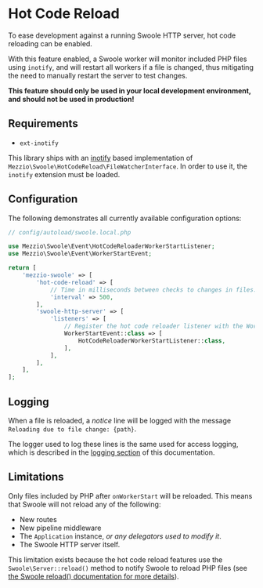 # Hot Code Reload

To ease development against a running Swoole HTTP server, hot code reloading can
be enabled.

With this feature enabled, a Swoole worker will monitor included PHP files using
`inotify`, and will restart all workers if a file is changed, thus mitigating
the need to manually restart the server to test changes.

**This feature should only be used in your local development environment, and
should not be used in production!**

## Requirements

- `ext-inotify`

This library ships with an [inotify](http://php.net/manual/en/book.inotify.php)
based implementation of `Mezzio\Swoole\HotCodeReload\FileWatcherInterface`.
In order to use it, the `inotify` extension must be loaded.

## Configuration

The following demonstrates all currently available configuration options:

```php
// config/autoload/swoole.local.php

use Mezzio\Swoole\Event\HotCodeReloaderWorkerStartListener;
use Mezzio\Swoole\Event\WorkerStartEvent;

return [
    'mezzio-swoole' => [
        'hot-code-reload' => [
            // Time in milliseconds between checks to changes in files.
            'interval' => 500,
        ],
        'swoole-http-server' => [
            'listeners' => [
                // Register the hot code reloader listener with the WorkerStartEvent
                WorkerStartEvent::class => [
                    HotCodeReloaderWorkerStartListener::class,
                ],
            ],
        ],
    ],
];
```

## Logging

When a file is reloaded, a *notice* line will be logged with the message
`Reloading due to file change: {path}`.

The logger used to log these lines is the same used for access logging, which
is described in the [logging section](logging.md#container-usage) of this documentation.

## Limitations

Only files included by PHP after `onWorkerStart` will be reloaded. This means
that Swoole will not reload any of the following:

- New routes
- New pipeline middleware
- The `Application` instance, _or any delegators used to modify it_.
- The Swoole HTTP server itself.

This limitation exists because the hot code reload features use the
`Swoole\Server::reload()` method to notify Swoole to reload
PHP files (see [the Swoole reload() documentation for more details](https://www.swoole.co.uk/docs/modules/swoole-server-methods#public-boolean-swoole-server-reload-void)).
